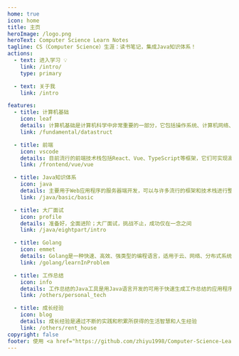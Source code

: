 ```yaml
---
home: true
icon: home
title: 主页
heroImage: /logo.png
heroText: Computer Science Learn Notes
tagline: CS（Computer Science）生涯：读书笔记，集成Java知识体系！
actions:
  - text: 进入学习 💡
    link: /intro/
    type: primary

  - text: 关于我
    link: /intro

features:
  - title: 计算机基础
    icon: leaf
    details: 计算机基础是计算机科学中非常重要的一部分，它包括操作系统、计算机网络、数据结构、计算机组成原理等方面。
    link: /fundamental/datastruct

  - title: 前端
    icon: vscode
    details: 目前流行的前端技术栈包括React、Vue、TypeScript等框架，它们可实现高效的开发、优化和管理Web应用程序
    link: /frontend/vue/vue

  - title: Java知识体系
    icon: java
    details: 主要用于Web应用程序的服务器端开发，可以与许多流行的框架和技术栈进行整合，如Spring、MyBatis等
    link: /java/basic/basic

  - title: 大厂面试
    icon: profile
    details: 准备好，全面进阶；大厂面试，挑战不止，成功仅在一念之间
    link: /java/eightpart/intro

  - title: Golang
    icon: emmet
    details: Golang是一种快速、高效、强类型的编程语言，适用于云、网络、分布式系统等领域
    link: /golang/learnInProblem

  - title: 工作总结
    icon: info
    details: 工作总结的Java工具是用Java语言开发的可用于快速生成工作总结的应用程序
    link: /others/personal_tech

  - title: 成长经验
    icon: blog
    details: 成长经验是通过不断的实践和积累所获得的生活智慧和人生经验
    link: /others/rent_house
copyright: false
footer: 使用 <a href="https://github.com/zhiyu1998/Computer-Science-Learn-Notes" target="_blank">Github © 2023 Computer Science Learn Notes</a> MIT 协议, 版权所有 © 2023-present zhiyu1998
---
```

